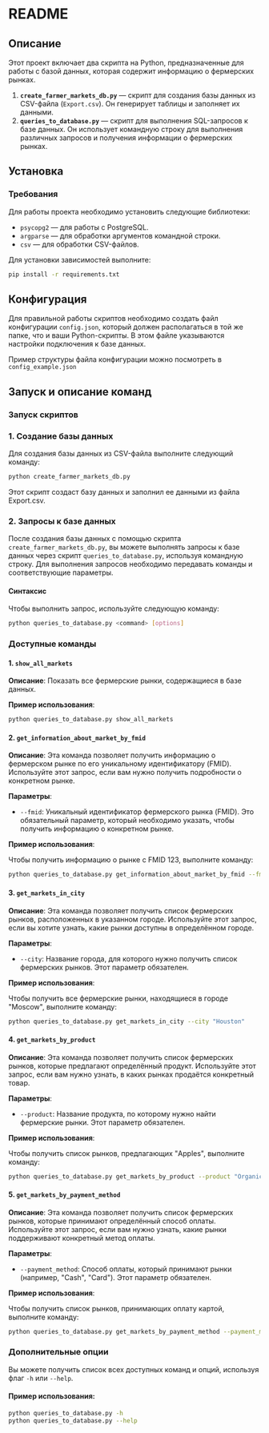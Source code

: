 # README

## Описание

Этот проект включает два скрипта на Python, предназначенные для работы с базой данных, которая содержит информацию о фермерских рынках.

1. **`create_farmer_markets_db.py`** — скрипт для создания базы данных из CSV-файла (`Export.csv`). Он генерирует таблицы и заполняет их данными.
2. **`queries_to_database.py`** — скрипт для выполнения SQL-запросов к базе данных. Он использует командную строку для выполнения различных запросов и получения информации о фермерских рынках.

## Установка

### Требования

Для работы проекта необходимо установить следующие библиотеки:
- `psycopg2` — для работы с PostgreSQL.
- `argparse` — для обработки аргументов командной строки.
- `csv` — для обработки CSV-файлов.

Для установки зависимостей выполните:

```bash
pip install -r requirements.txt
```

## Конфигурация

Для правильной работы скриптов необходимо создать файл конфигурации `config.json`, который должен располагаться в той же папке, что и ваши Python-скрипты. В этом файле указываются настройки подключения к базе данных.

Пример структуры файла конфигурации можно посмотреть в `config_example.json`

## Запуск и описание команд

### Запуск скриптов

### 1. Создание базы данных

Для создания базы данных из CSV-файла выполните следующий команду:

```bash
python create_farmer_markets_db.py
```

Этот скрипт создаст базу данных и заполнил ее данными из файла Export.csv.

### 2. Запросы к базе данных

После создания базы данных с помощью скрипта `create_farmer_markets_db.py`, вы можете выполнять запросы к базе данных через скрипт `queries_to_database.py`, используя командную строку. Для выполнения запросов необходимо передавать команды и соответствующие параметры.

#### Синтаксис

Чтобы выполнить запрос, используйте следующую команду:

```bash
python queries_to_database.py <command> [options]
```

### Доступные команды

#### 1. `show_all_markets`

**Описание**: Показать все фермерские рынки, содержащиеся в базе данных.

**Пример использования**:

```bash
python queries_to_database.py show_all_markets
```

#### 2. `get_information_about_market_by_fmid`

**Описание**: Эта команда позволяет получить информацию о фермерском рынке по его уникальному идентификатору (FMID). Используйте этот запрос, если вам нужно получить подробности о конкретном рынке.

**Параметры**:
- `--fmid`: Уникальный идентификатор фермерского рынка (FMID). Это обязательный параметр, который необходимо указать, чтобы получить информацию о конкретном рынке.

**Пример использования**:

Чтобы получить информацию о рынке с FMID 123, выполните команду:

```bash
python queries_to_database.py get_information_about_market_by_fmid --fmid 1019242
```

#### 3. `get_markets_in_city`

**Описание**: Эта команда позволяет получить список фермерских рынков, расположенных в указанном городе. Используйте этот запрос, если вы хотите узнать, какие рынки доступны в определённом городе.

**Параметры**:
- `--city`: Название города, для которого нужно получить список фермерских рынков. Этот параметр обязателен.

**Пример использования**:

Чтобы получить все фермерские рынки, находящиеся в городе "Moscow", выполните команду:

```bash
python queries_to_database.py get_markets_in_city --city "Houston"
```
#### 4. `get_markets_by_product`

**Описание**: Эта команда позволяет получить список фермерских рынков, которые предлагают определённый продукт. Используйте этот запрос, если вам нужно узнать, в каких рынках продаётся конкретный товар.

**Параметры**:
- `--product`: Название продукта, по которому нужно найти фермерские рынки. Этот параметр обязателен.

**Пример использования**:

Чтобы получить список рынков, предлагающих "Apples", выполните команду:

```bash
python queries_to_database.py get_markets_by_product --product "Organic"
```
#### 5. `get_markets_by_payment_method`

**Описание**: Эта команда позволяет получить список фермерских рынков, которые принимают определённый способ оплаты. Используйте этот запрос, если вам нужно узнать, какие рынки поддерживают конкретный метод оплаты.

**Параметры**:
- `--payment_method`: Способ оплаты, который принимают рынки (например, "Cash", "Card"). Этот параметр обязателен.

**Пример использования**:

Чтобы получить список рынков, принимающих оплату картой, выполните команду:

```bash
python queries_to_database.py get_markets_by_payment_method --payment_method "Credit"
```
### Дополнительные опции

Вы можете получить список всех доступных команд и опций, используя флаг `-h` или `--help`. 

#### Пример использования:

```bash
python queries_to_database.py -h
python queries_to_database.py --help
```